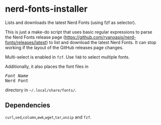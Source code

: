 # nerd-fonts-installer
Lists and downloads the latest Nerd Fonts (using fzf as selector).

This is just a make-do script that uses basic regular expressions to parse the Nerd Fonts release page (https://github.com/ryanoasis/nerd-fonts/releases/latest) to list and download the latest Nerd Fonts. It can stop working if the layout of the GitHub releases page changes.

Multi-select is enabled in `fzf`. Use `TAB` to select multiple fonts.

Additionally, it also places the font files in <pre><i>Font Name</i> Nerd Font</pre> directory in `~/.local/share/fonts/`.

## Dependencies
`curl`,`sed`,`column`,`awk`,`wget`,`tar`,`unzip` and `fzf`.
